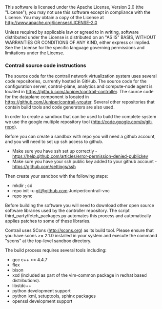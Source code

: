 <head>
  <script>
  (function(i,s,o,g,r,a,m){i['GoogleAnalyticsObject']=r;i[r]=i[r]||function(){
  (i[r].q=i[r].q||[]).push(arguments)},i[r].l=1*new Date();a=s.createElement(o),
  m=s.getElementsByTagName(o)[0];a.async=1;a.src=g;m.parentNode.insertBefore(a,m)
  })(window,document,'script','//www.google-analytics.com/analytics.js','ga');

  ga('create', 'UA-44166833-1', 'opencontrail.org');
  ga('send', 'pageview');

  </script>
</head>

This software is licensed under the Apache License, Version 2.0 (the "License");
you may not use this software except in compliance with the License.
You may obtain a copy of the License at http://www.apache.org/licenses/LICENSE-2.0

Unless required by applicable law or agreed to in writing, software
distributed under the License is distributed on an "AS IS" BASIS,
WITHOUT WARRANTIES OR CONDITIONS OF ANY KIND, either express or implied.
See the License for the specific language governing permissions and
limitations under the License.

### Contrail source code instructions

The source code for the contrail network virtualization system uses several code repositories, currently hosted in GitHub. The source code for the configuration server, control-plane, analytics and compute-node agent is located in https://github.com/Juniper/contrail-controller. The source code for the dataplane component is located in https://github.com/Juniper/contrail-vrouter. Several other repositories that contain build tools and code generators are also used.

In order to create a sandbox that can be used to build the complete system we use the google multiple repository tool (http://code.google.com/p/git-repo).

Before you can create a sandbox with repo you will need a github account, and you will need to set up ssh access to github.
   - Make sure you have ssh set up correctly - https://help.github.com/articles/error-permission-denied-publickey
   - Make sure you have your ssh public key added to your github account - https://github.com/settings/ssh

Then create your sandbox with the following steps:
   - mkdir <dirname>; cd <dirname>
   - repo init -u git@github.com:Juniper/contrail-vnc
   - repo sync

Before building the software you will need to download other open source software libraries used by the controller repository. The script third_party/fetch_packages.py automates this process and automatically applies patches to some of these libraries.

Contrail uses SCons (http://scons.org) as its build tool. Please ensure that you have scons >= 2.1.0 installed in your system and execute the command "scons" at the top-level sandbox directory.

The build process requires several tools including:
 - gcc c++ >= 4.4.7
 - flex
 - bison
 - xxd (included as part of the vim-common package in redhat based distributions).
 - libstdc++
 - python development support
 - python lxml, setuptools, sphinx packages
 - openssl development support

